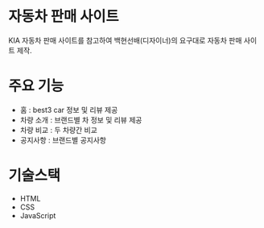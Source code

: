 <h1>자동차 판매 사이트</h1>
KIA 자동차 판매 사이트를 참고하여 백현선배(디자이너)의 요구대로 자동차 판매 사이트 제작.

<h1>주요 기능</h1>

- 홈 : best3 car 정보 및 리뷰 제공
- 차량 소개 : 브랜드별 차 정보 및 리뷰 제공
- 차량 비교 : 두 차량간 비교
- 공지사항 : 브랜드별 공지사항

<h1>기술스택</h1>

- HTML
- CSS
- JavaScript

